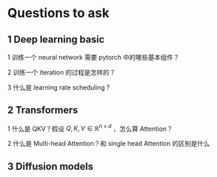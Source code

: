 # Questions to ask

## 1 Deep learning basic

1 训练一个 neural network 需要 pytorch 中的哪些基本组件？

2 训练一个 iteration 的过程是怎样的？

3 什么是 learning rate scheduling？

## 2 Transformers

1 什么是 QKV？假设 $Q, K, V \in \mathbb{R}^{n \times d}$ ，怎么算 Attention？

2 什么是 Multi-head Attention？和 single head Attention 的区别是什么

## 3 Diffusion models

